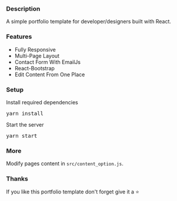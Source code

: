 ### Description

A simple portfolio template for developer/designers built with React. 




### Features

- Fully Responsive
- Multi-Page Layout
- Contact Form With EmailJs
- React-Bootstrap
- Edit Content From One Place

### Setup

 
Install required dependencies

<pre>yarn install</pre>


Start the server

<pre>yarn start</pre>

### More

Modify pages content in  `src/content_option.js`.

### Thanks

If you like this portfolio template don't forget give it a ⭐ 
